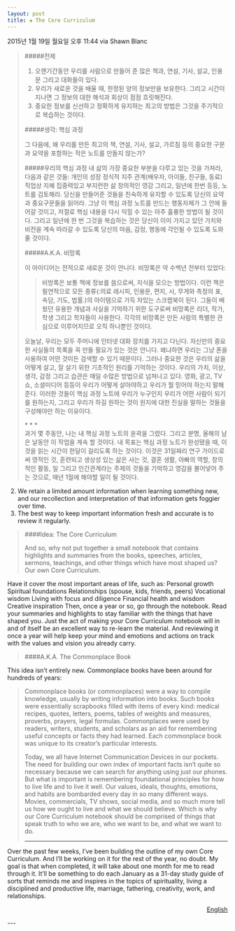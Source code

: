 ```yaml
---  
layout: post  
title: ✚ The Core Curriculum   
---  
```


2015년 1월 19일 월요일 오후 11:44 via Shawn Blanc

>#####전제
>
>1. 오랜기간동안 우리를 사람으로 만들어 준 많은 책과, 연설, 기사, 설교, 인용문 그리고 대화들이 있다.
>2. 우리가 새로운 것을 배울 때, 한정된 양의 정보만을 보유한다. 그리고 시간이 지나면 그 정보의 대한 해석과 회상이 점점 흐릿해진다.
>3. 중요한 정보를 신선하고 정확하게 유지하는 최고의 방법은 그것을 주기적으로 복습하는 것이다.
>
>#####생각: 핵심 과정
>
>그 다음에, 왜 우리를 만든 최고의 책, 연설, 기사, 설교, 가르침 등의 중요한 구문과 요약을 포함하는 작은 노트를 만들지 않는가?
>
>#####우리의 핵심 과정
>내 삶의 가장 중요한 부분을 다루고 있는 것을 가져라, 다음과 같은 것들:
>개인의 성장
>정식적 지주
>관계(배우자, 아이들, 친구들, 동료)
>직업상 지혜
>집중력있고 부지런한 삶
>창의적인 영감
>그리고, 일년에 한번 등등, 노트를 검토해라. 당신을 만들어준 것들을 친숙하게 유지할 수 있도록 당신의 요약과 중요구문들을 읽어라.
>그냥 이 핵심 과정 노트를 만드는 행동자체가 그 안에 들어갈 것이고, 저절로 핵심 내용을 다시 익힐 수 있는 아주 훌륭한 방법이 될 것이다. 그리고 일년에 한 번 그것을 복습하는 것은 당신이 이미 가지고 있던 가치와 비전을 계속 따라갈 수 있도록 당신의 마음, 감정, 행동에 각인될 수 있도록 도와줄 것이다.
>
>#####A.K.A. 비망록
>
>이 아이디어는 전적으로 새로운 것이 안니다. 비망록은 약 수백년 전부터 있었다: 
>>비방록은 보통 책에 정보를 씀으로써, 지식을 모으는 방법이다. 이런 책은 필연적으로 모든 종류(:의료 레시피, 인용문, 편지, 시, 무게와 측정의 표, 속담, 기도, 법률.)의 아이템으로 가득 차있는 스크랩북이 된다. 그들이 배웠던 유용한 개념과 사실을 기억하기 위한 도구로써 비망록은 리더, 작가, 학생 그리고 학자들이 사용한다. 각각의 비망록은 만든 사람의 특별한 관심으로 이루어지므로 오직 하나뿐인 것이다.
>
>오늘날, 우리는 모두 주머니에 인터넷 대화 장치를 가지고 다닌다. 자신만의 중요한 사실들의 목록을 꼭 만들 필요가 있는 것은 안니다. 왜냐하면 우리는 그냥 폰을 사용하여 어떤 것이든 검색할 수 있기 때문이다. 그러나 중요한 것은 우리의 삶을 어떻게 살고, 잘 살기 위한 기초적인 원리를 기억하는 것이다. 우리의 가치, 이상, 생각, 감정 그리고 습관은 매일 수많은 방법으로 넘쳐나고 있다. 영화, 광고, TV 쇼, 소셜미디어 등등이 우리가 어떻게 살아야하고 우리가 뭘 믿어야 하는지 말해준다. 이러한 것들이 핵심 과정 노트에 우리가 누구인지 우리가 어떤 사람이 되기를 원하는지, 그리고 우리가 하길 원하는 것이 원지에 대한 진실을 말하는 것들을 구성해야만 하는 이유이다.
>
>\* * *  
>과거 몇 주동안, 나는 내 핵심 과정 노트의 윤곽을 그렸다. 그리고 분명, 올해의 남은 날동안 이 작업을 계속 할 것이다. 내 목표는 핵심 과정 노트가 완성됐을 때, 이것을 읽는 시간이 한달이 걸리도록 하는 것이다. 이것은 31일짜리 연구 가이드로써 영적인 것, 훈련되고 생상성 있는 삶은 사는 것, 결혼 생활, 아빠의 역할, 창의적인 활동, 일 그리고 인간관계라는 주제의 것들을 기억하고 영감을 불어넣어 주는 것으로, 매년 1월에 해야할 일이 될 것이다. 
>
><div id="english" style="display:none">
><p>January 19, 2015</p>
>
><p>####Premise</p>
>
><p>1. There are many books, speeches, articles, sermons, quotes, and conversations which have shaped us over the years into the people we are.
2. We retain a limited amount information when learning something new, and our recollection and interpretation of that information gets foggier over time.
3. The best way to keep important information fresh and accurate is to review it regularly.</p>
>
><p>####Idea: The Core Curriculum</p>
>
><p>And so, why not put together a small notebook that contains highlights and summaries from the books, speeches, articles, sermons, teachings, and other things which have most shaped us? Our own Core Curriculum.
Have it cover the most important areas of life, such as:
Personal growth
Spiritual foundations
Relationships (spouse, kids, friends, peers)
Vocational wisdom
Living with focus and diligence
Financial health and wisdom
Creative inspiration
Then, once a year or so, go through the notebook. Read your summaries and highlights to stay familiar with the things that have shaped you.
Just the act of making your Core Curriculum notebook will in and of itself be an excellent way to re-learn the material. And reviewing it once a year will help keep your mind and emotions and actions on track with the values and vision you already carry.</p>
>
><p>####A.K.A. The Commonplace Book
This idea isn’t entirely new. Commonplace books have been around for hundreds of years:
>Commonplace books (or commonplaces) were a way to compile knowledge, usually by writing information into books. Such books were essentially scrapbooks filled with items of every kind: medical recipes, quotes, letters, poems, tables of weights and measures, proverbs, prayers, legal formulas. Commonplaces were used by readers, writers, students, and scholars as an aid for remembering useful concepts or facts they had learned. Each commonplace book was unique to its creator’s particular interests.</p>
>
>Today, we all have Internet Communication Devices in our pockets. The need for building our own index of important facts isn’t quite so necessary because we can search for anything using just our phones.
But what is important is remembering foundational principles for how to live life and to live it well. Our values, ideals, thoughts, emotions, and habits are bombarded every day in so many different ways. Movies, commercials, TV shows, social media, and so much more tell us how we ought to live and what we should believe. Which is why our Core Curriculum notebook should be comprised of things that speak truth to who we are, who we want to be, and what we want to do.
>
>* * *  
Over the past few weeks, I’ve been building the outline of my own Core Curriculum. And I’ll be working on it for the rest of the year, no doubt. My goal is that when completed, it will take about one month for me to read through it. It’ll be something to do each January as a 31-day study guide of sorts that reminds me and inspires in the topics of spirituality, living a disciplined and productive life, marriage, fathering, creativity, work, and relationships.

<div>
<p style="text-align:right"><a href="#english" onclick="kuisin('english'); return false;">English</a></p>
</div>
---


